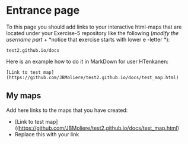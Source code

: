 # Entrance page

To this page you should add links to your interactive html-maps that are located under your Exercise-5 repository like the following (*modify the username part* + *notice that **e**xercise starts with lower e -letter *):

 `test2.github.io/docs`

Here is an example how to do it in MarkDown for user HTenkanen:

```
[Link to test map](https://github.com/JBMoliere/test2.github.io/docs/test_map.html)
```

## My maps

Add here links to the maps that you have created:

 - [Link to test map]((https://github.com/JBMoliere/test2.github.io/docs/test_map.html)
 - Replace this with your link
